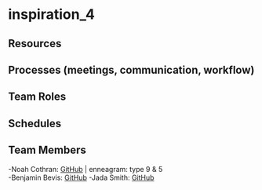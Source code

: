 # inspiration_4

## Resources

## Processes (meetings, communication, workflow)


## Team Roles

## Schedules

## Team Members
-Noah Cothran: [GitHub](https://github.com/NoahCothran) | enneagram: type 9 & 5 <br>
-Benjamin Bevis: [GitHub](https://github.com/bbevis6196) 
-Jada Smith: [GitHub](https://github.com/jsmith698) <br>
